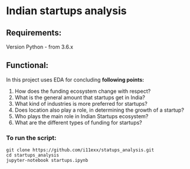 # Indian startups analysis

## Requirements:
Version Python - from 3.6.х

## Functional:
In this project uses EDA for concluding **following points:** 
1. How does the funding ecosystem change with respect?
2. What is the general amount that startups get in India?
3. What kind of industries is more preferred for startups?
4. Does location also play a role, in determining the growth of a startup?
5. Who plays the main role in Indian Startups ecosystem?
6. What are the different types of funding for startups?

### To run the script:
```
git clone https://github.com/i11exx/statups_analysis.git
cd startups_analysis
jupyter-notebook startups.ipynb
